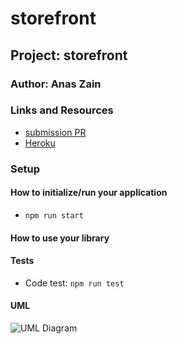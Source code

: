 # storefront

## Project: storefront

### Author: Anas Zain

### Links and Resources

- [submission PR]()
- [Heroku]()


### Setup

#### How to initialize/run your application 

- `npm run start`

#### How to use your library 
#### Tests
- Code test: `npm run test`

#### UML

![UML Diagram](./assests/todo.png)